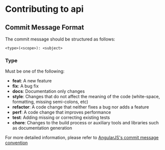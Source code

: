 # Contributing to api

## Commit Message Format

The commit message should be structured as follows:

```
<type>(<scope>): <subject>
```

### Type

Must be one of the following:

- **feat**: A new feature
- **fix**: A bug fix
- **docs**: Documentation only changes
- **style**: Changes that do not affect the meaning of the code (white-space, formatting, missing
  semi-colons, etc)
- **refactor**: A code change that neither fixes a bug nor adds a feature
- **perf**: A code change that improves performance
- **test**: Adding missing or correcting existing tests
- **chore**: Changes to the build process or auxiliary tools and libraries such as documentation
  generation

For more detailed information, please refer to [AngularJS's commit message convention](https://github.com/angular/angular.js/blob/master/DEVELOPERS.md#-git-commit-guidelines)
